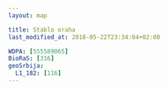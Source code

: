```yaml
---
layout: map

title: Stablo oraha
last_modified_at: 2018-05-22T23:34:04+02:00

WDPA: [555589065]
BioRaS: [316]
geoSrbija:
  L1_182: [116]
---
```

